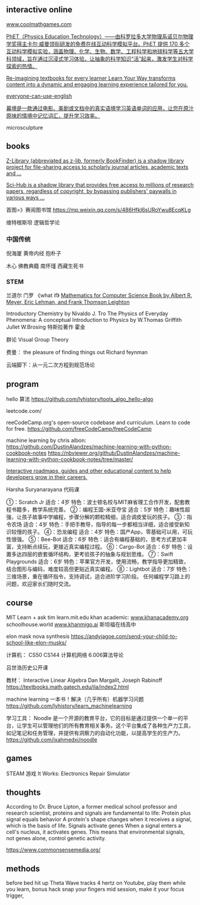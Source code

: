 ## interactive online

www.coolmathgames.com

[PhET（Physics Education Technology）——由科罗拉多大学物理系诺贝尔物理学奖得主卡尔·威曼领衔研发的免费在线互动科学模拟平台。PhET 提供 170 多个互动科学模拟实验，涵盖物理、化学、生物、数学、工程科学和地球科学等五大学科领域，旨在通过沉浸式学习体验，让抽象的科学知识“活”起来，激发学生对科学探索的热情。](https://phet.colorado.edu/)


[Re-imagining textbooks for every learner Learn Your Way transforms content into a dynamic and engaging learning experience tailored for you.](https://learnyourway.withgoogle.com/)


[everyone-can-use-english](https://github.com/ZuodaoTech/everyone-can-use-english)

[幕境是一款通过电影、美剧或文档中的真实语境学习英语单词的应用，让您在原汁原味的情境中记忆词汇，提升学习效率。](https://github.com/tangshimin/MuJing)

microsculpture

## books
[Z-Library (abbreviated as z-lib, formerly BookFinder) is a shadow library project for file-sharing access to scholarly journal articles, academic texts and ...](https://z-library.cc/)

[Sci-Hub is a shadow library that provides free access to millions of research papers, regardless of copyright, by bypassing publishers' paywalls in various ways ...](https://www.sci-hub.pub/)

首图=》赛阅图书馆 https://mp.weixin.qq.com/s/486HfkI6sURoYwu8EcqKLg

维特根斯坦 逻辑哲学论

### 中国传统
倪海厦
    黄帝内经
    抱朴子
    
木心
佛教典籍
南怀瑾
西藏生死书

### STEM

兰道尔 门罗 《what if》
[Mathematics for Computer Science Book by Albert R. Meyer, Eric Lehman, and Frank Thomson Leighton](https://people.csail.mit.edu/meyer/mcs.pdf)

Introductory Chemistry by Nivaldo J. Tro
The Physics of Everyday Phenomena: A conceptual Introduction to Physics by W.Thomas Griffith Jullet W.Brosing
特斯拉著作
霍金

群论 Visual Group Theory

费曼：
the pleasure of finding things out Richard feynman


云端脚下：从一元二次方程到规范场论



## program
hello 算法
https://github.com/lyhistory/tools_algo_hello-algo

leetcode.com/

reeCodeCamp.org's open-source codebase and curriculum. Learn to code for free.
https://github.com/freeCodeCamp/freeCodeCamp

machine learning by chris albon: 
https://github.com/DustinAlandzes/machine-learning-with-python-cookbook-notes
https://nbviewer.org/github/DustinAlandzes/machine-learning-with-python-cookbook-notes/tree/master/

[Interactive roadmaps, guides and other educational content to help developers grow in their careers.](https://github.com/kamranahmedse/developer-roadmap)

Harsha Suryanarayana 代码课

①：Scratch Jr
适合：4岁 
特色：波士顿名校与MIT麻省理工合作开发，配套教程书籍多，教学系统完善。
②：编程王国-米亚夺宝
适合：5岁 
特色：趣味性超强，让孩子故事中学编程，步骤分解的颗粒精细，适合调皮爱玩的孩子。
③：指令农场
适合：4岁 
特色：手把手教导，指导的每一步都相当详细，适合接受新知识较慢的孩子。
④：恐龙编程
适合：4岁 
特色：国产App，零基础可以用，可玩性很强。
⑤：Bee-Bot
适合：6岁 
特色：适合有编程基础的，思考方式更加丰富，支持断点续玩，更接近真实编程过程。
⑥：Cargo-Bot
适合：6岁 
特色：设置多达四层的嵌套循环结构，更考验孩子的抽象与规划思维。
⑦：Swift Playgrounds
适合：6岁 
特色：苹果官方开发，使用流畅，教学指导更加精致，结合图形与编码，难度较高但更贴近真实编程。
⑧：Lightbot
适合：7岁 
特色：三维场景，重在循环指令，支持调试，适合进阶学习阶段。
任何编程学习路上的问题，欢迎家长们随时交流。

## course
MIT Learn + ask tim learn.mit.edu
khan academic:
    www.khanacademy.org
    schoolhouse.world
    www.khanmigo.ai
斯坦福在线高中

elon mask nova synthesis https://andyjagoe.com/send-your-child-to-school-like-elon-musks/


计算机：
CS50
CS144 计算机网络
6.006算法导论

吕世浩历史公开课

教材：
Interactive Linear Algebra Dan Margalit, Joseph Rabinoff https://textbooks.math.gatech.edu/ila/index2.html

machine learning 一本书！解决（几乎所有）机器学习问题 https://github.com/lyhistory/learn_machinelearning

学习工具：
Noodle 是一个开源的教育平台，它的目标是通过提供一个单一的平台，让学生可以管理他们的所有教育相关事务。这个平台集成了各种生产力工具，如记笔记和任务管理，并提供有洞察力的自动化功能，以提高学生的生产力。
https://github.com/ixahmedxi/noodle

## games
STEAM 游戏 It Works: Electronics Repair Simulator
## thoughts
According to Dr. Bruce Lipton, a former medical school professor and research scientist, proteins and signals are fundamental to life: 
Protein plus signal equals behavior
A protein's shape changes when it receives a signal, which is the basis of life. 
Signals activate genes
When a signal enters a cell's nucleus, it activates genes. This means that environmental signals, not genes alone, control genetic activity.

https://www.commonsensemedia.org/

## methods

before bed hit up Theta Wave tracks 4 hertz on Youtube, play them while you learn, bonus hack snap your fingers mid session, make it your focus trigger, 

